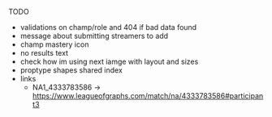 TODO 
- validations on champ/role and 404 if bad data found
- message about submitting streamers to add
- champ mastery icon
- no results text
- check how im using next iamge with layout and sizes
- proptype shapes shared index
- links 
  - NA1_4333783586 -> https://www.leagueofgraphs.com/match/na/4333783586#participant3